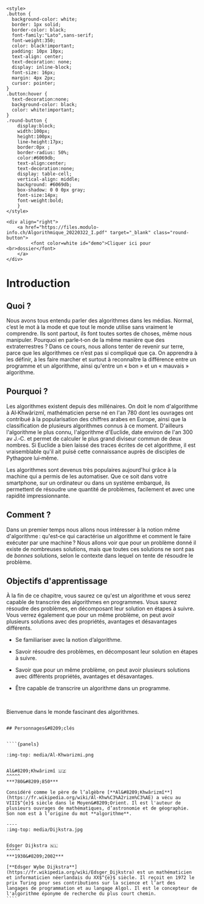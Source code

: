 
```{htmlonly}

<style>
.button {
  background-color: white;
  border: 1px solid;
  border-color: black;
  font-family:"Lato",sans-serif;
  font-weight:350;
  color: black!important;
  padding: 10px 10px;
  text-align: center;
  text-decoration: none;
  display: inline-block;
  font-size: 16px;
  margin: 4px 2px;
  cursor: pointer;
}
.button:hover {
  text-decoration:none;
  background-color: black; 
  color: white!important;
}
.round-button {
    display:block;
    width:100px;
    height:100px;
    line-height:17px;
    border:0px ;
    border-radius: 50%;
    color:#6069db;
    text-align:center;
    text-decoration:none;
    display: table-cell;
    vertical-align: middle;
    background: #6069db;
    box-shadow: 0 0 0px gray;
    font-size:14px;
    font-weight:bold;
    }
</style>

<div align="right"> 
    <a href="https://files.modulo-info.ch/Algorithmique_20220322_I.pdf" target="_blank" class="round-button">
         <font color=white id="demo">Cliquer ici pour <br>dossier</font>
    </a>
</div>

```



# Introduction

## Quoi ? 

Nous avons tous entendu parler des algorithmes dans les médias. Normal, c’est le mot à la mode et que tout le monde utilise sans vraiment le comprendre. Ils sont partout, ils font toutes sortes de choses, même nous manipuler. Pourquoi en parle&#8209;t&#8209;on de la même manière que des extraterrestres ? Dans ce cours, nous allons tenter de revenir sur terre, parce que les algorithmes ce n’est pas si compliqué que ça. On apprendra à les définir, à les faire marcher et surtout à reconnaître la différence entre un programme et un algorithme, ainsi qu'entre un « bon » et un « mauvais » algorithme. 

<!--
Il y a de fortes chances que vous ayez déjà entendu parler {glo}`algo|d'algorithmes` dans les médias. Il y a aussi de fortes chances que ce mot évoque pour vous des notions bien différentes de celles de votre voisin. L'objectif de ce chapitre est de vous éclairer sur la notion d'algorithme et la distinction avec la notion de programme informatique.
-->

## Pourquoi ? 

Les algorithmes existent depuis des millénaires. On doit le nom d'algorithme à Al&#8209;Khwârizmî, mathématicien perse né en l'an 780 dont les ouvrages ont contribué à la popularisation des chiffres arabes en Europe, ainsi que la classification de plusieurs algorithmes connus à ce moment. D'ailleurs l'algorithme le plus connu, l'algorithme d'Euclide, date environ de l'an 300 av J.&#8209;C. et permet de calculer le plus grand diviseur commun de deux nombres. Si Euclide a bien laissé des traces écrites de cet algorithme, il est vraisemblable qu'il ait puisé cette connaissance auprès de disciples de Pythagore lui&#8209;même. 

Les algorithmes sont devenus très populaires aujourd'hui grâce à la machine qui a permis de les automatiser. Que ce soit dans votre smartphone, sur un ordinateur ou dans un système embarqué, ils permettent de résoudre une quantité de problèmes, facilement et avec une rapidité impressionnante.

## Comment ?

Dans un premier temps nous allons nous intéresser à la notion même d'algorithme : qu'est&#8209;ce qui caractérise un algorithme et comment le faire exécuter par une machine ? Nous allons voir que pour un problème donné il existe de nombreuses solutions, mais que toutes ces solutions ne sont pas de *bonnes* solutions, selon le contexte dans lequel on tente de résoudre le problème. 


## Objectifs d'apprentissage

À la fin de ce chapitre, vous saurez ce qu'est un algorithme et vous serez capable de transcrire des algorithmes en programmes. Vous saurez résoudre des problèmes, en décomposant leur solution en étapes à suivre. Vous verrez également que pour un même problème, on peut avoir plusieurs solutions avec des propriétés, avantages et désavantages différents. 
<br>

* Se familiariser avec la notion d’algorithme.

* Savoir résoudre des problèmes, en décomposant leur solution en étapes à suivre.

* Savoir que pour un même problème, on peut avoir plusieurs solutions avec différents propriétés, avantages et désavantages.

* Être capable de transcrire un algorithme dans un programme.
<br>

Bienvenue dans le monde fascinant des algorithmes.


`````{htmlonly}

## Personnages&#8209;clés


````{panels}

:img-top: media/Al-Khwarizmi.png


Al&#8209;Khwârizmî 🇺🇿
^^^^^
***780&#8209;850***

Considéré comme le père de l’algèbre [**Al&#8209;Khwârizmî**](https://fr.wikipedia.org/wiki/Al-Khw%C3%A2rizm%C3%AE) a vécu au VIII$^{e}$ siècle dans le Moyen&#8209;Orient. Il est l'auteur de plusieurs ouvrages de mathématiques, d’astronomie et de géographie. Son nom est à l’origine du mot **algorithme**.

----
:img-top: media/Dijkstra.jpg


Edsger Dijkstra 🇳🇱
^^^^^
***1930&#8209;2002***

[**Edsger Wybe Dijkstra**](https://fr.wikipedia.org/wiki/Edsger_Dijkstra) est un mathématicien et informaticien néerlandais du XX$^{e}$ siècle. Il reçoit en 1972 le prix Turing pour ses contributions sur la science et l’art des langages de programmation et au langage Algol. Il est le concepteur de l'algorithme éponyme de recherche du plus court chemin. 
````

`````


